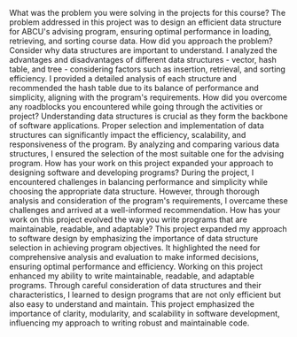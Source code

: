 What was the problem you were solving in the projects for this course?
The problem addressed in this project was to design an efficient data structure for ABCU's advising program, ensuring optimal performance in loading, retrieving, and sorting course data.
How did you approach the problem? Consider why data structures are important to understand.
I analyzed the advantages and disadvantages of different data structures - vector, hash table, and tree - considering factors such as insertion, retrieval, and sorting efficiency. I provided a detailed analysis of each structure and recommended the hash table due to its balance of performance and simplicity, aligning with the program's requirements.
How did you overcome any roadblocks you encountered while going through the activities or project?
Understanding data structures is crucial as they form the backbone of software applications. 
Proper selection and implementation of data structures can significantly impact the efficiency, scalability, and responsiveness of the program. By analyzing and comparing various data structures, I ensured the selection of the most suitable one for the advising program.
How has your work on this project expanded your approach to designing software and developing programs?
 During the project, I encountered challenges in balancing performance and simplicity while choosing the appropriate data structure. 
 However, through thorough analysis and consideration of the program's requirements, I overcame these challenges and arrived at a well-informed recommendation.
How has your work on this project evolved the way you write programs that are maintainable, readable, and adaptable?
This project expanded my approach to software design by emphasizing the importance of data structure selection in achieving program objectives. 
It highlighted the need for comprehensive analysis and evaluation to make informed decisions, ensuring optimal performance and efficiency. 
Working on this project enhanced my ability to write maintainable, readable, and adaptable programs. Through careful consideration of data structures and their characteristics, I learned to design programs that are not only efficient but also easy to understand and maintain. This project emphasized the importance of clarity, modularity, and scalability in software development, influencing my approach to writing robust and maintainable code.
